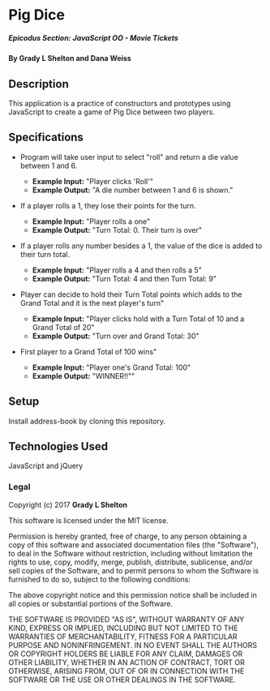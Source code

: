 # Pig Dice

##### Epicodus Section: JavaScript OO - Movie Tickets

#### By Grady L Shelton and Dana Weiss

## Description

This application is a practice of constructors and prototypes using JavaScript to create a game of Pig Dice between two players.

## Specifications

* Program will take user input to select "roll" and return a die value between 1 and 6.
  * **Example Input:** "Player clicks 'Roll'"
  * **Example Output:** "A die number between 1 and 6 is shown."

* If a player rolls a 1, they lose their points for the turn.
  * **Example Input:** "Player rolls a one"
  * **Example Output:** "Turn Total: 0. Their turn is over"

* If a player rolls any number besides a 1, the value of the dice is    added to their turn total.
  * **Example Input:** "Player rolls a 4 and then rolls a 5"
  * **Example Output:** "Turn Total: 4 and then Turn Total: 9"

* Player can decide to hold their Turn Total points which adds to the Grand Total and it is the next player's turn"
  * **Example Input:** "Player clicks hold with a Turn Total of 10 and a Grand Total of 20"
  * **Example Output:** "Turn over and Grand Total: 30"

* First player to a Grand Total of 100 wins"
  * **Example Input:** "Player one's Grand Total: 100"
  * **Example Output:** "WINNER!!""

## Setup

Install address-book by cloning this repository.

## Technologies Used

JavaScript and jQuery

### Legal

Copyright (c) 2017 **Grady L Shelton**

This software is licensed under the MIT license.

Permission is hereby granted, free of charge, to any person obtaining a copy
of this software and associated documentation files (the "Software"), to deal
in the Software without restriction, including without limitation the rights
to use, copy, modify, merge, publish, distribute, sublicense, and/or sell
copies of the Software, and to permit persons to whom the Software is
furnished to do so, subject to the following conditions:

The above copyright notice and this permission notice shall be included in
all copies or substantial portions of the Software.

THE SOFTWARE IS PROVIDED "AS IS", WITHOUT WARRANTY OF ANY KIND, EXPRESS OR
IMPLIED, INCLUDING BUT NOT LIMITED TO THE WARRANTIES OF MERCHANTABILITY,
FITNESS FOR A PARTICULAR PURPOSE AND NONINFRINGEMENT. IN NO EVENT SHALL THE
AUTHORS OR COPYRIGHT HOLDERS BE LIABLE FOR ANY CLAIM, DAMAGES OR OTHER
LIABILITY, WHETHER IN AN ACTION OF CONTRACT, TORT OR OTHERWISE, ARISING FROM,
OUT OF OR IN CONNECTION WITH THE SOFTWARE OR THE USE OR OTHER DEALINGS IN
THE SOFTWARE.
